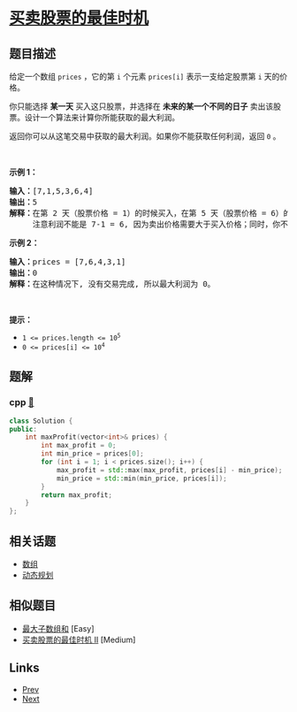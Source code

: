 
# [买卖股票的最佳时机](https://leetcode-cn.com/problems/best-time-to-buy-and-sell-stock)

## 题目描述

<p>给定一个数组 <code>prices</code> ，它的第 <code>i</code> 个元素 <code>prices[i]</code> 表示一支给定股票第 <code>i</code> 天的价格。</p>

<p>你只能选择 <strong>某一天</strong> 买入这只股票，并选择在 <strong>未来的某一个不同的日子</strong> 卖出该股票。设计一个算法来计算你所能获取的最大利润。</p>

<p>返回你可以从这笔交易中获取的最大利润。如果你不能获取任何利润，返回 <code>0</code> 。</p>

<p> </p>

<p><strong>示例 1：</strong></p>

<pre>
<strong>输入：</strong>[7,1,5,3,6,4]
<strong>输出：</strong>5
<strong>解释：</strong>在第 2 天（股票价格 = 1）的时候买入，在第 5 天（股票价格 = 6）的时候卖出，最大利润 = 6-1 = 5 。
     注意利润不能是 7-1 = 6, 因为卖出价格需要大于买入价格；同时，你不能在买入前卖出股票。
</pre>

<p><strong>示例 2：</strong></p>

<pre>
<strong>输入：</strong>prices = [7,6,4,3,1]
<strong>输出：</strong>0
<strong>解释：</strong>在这种情况下, 没有交易完成, 所以最大利润为 0。
</pre>

<p> </p>

<p><strong>提示：</strong></p>

<ul>
	<li><code>1 <= prices.length <= 10<sup>5</sup></code></li>
	<li><code>0 <= prices[i] <= 10<sup>4</sup></code></li>
</ul>


## 题解

### cpp [🔗](best-time-to-buy-and-sell-stock.cpp) 
```cpp
class Solution {
public:
    int maxProfit(vector<int>& prices) {
        int max_profit = 0;
        int min_price = prices[0];
        for (int i = 1; i < prices.size(); i++) {
            max_profit = std::max(max_profit, prices[i] - min_price);
            min_price = std::min(min_price, prices[i]);
        }
        return max_profit;
    }
};
```


## 相关话题

- [数组](https://leetcode-cn.com/tag/array) 
- [动态规划](https://leetcode-cn.com/tag/dynamic-programming) 


## 相似题目

- [最大子数组和](../maximum-subarray/README.md)  [Easy] 
- [买卖股票的最佳时机 II](../best-time-to-buy-and-sell-stock-ii/README.md)  [Medium] 


## Links

- [Prev](../triangle/README.md) 
- [Next](../best-time-to-buy-and-sell-stock-ii/README.md) 

